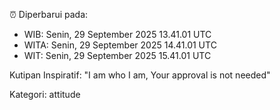 ⏰ Diperbarui pada:
- WIB: Senin, 29 September 2025 13.41.01 UTC
- WITA: Senin, 29 September 2025 14.41.01 UTC
- WIT: Senin, 29 September 2025 15.41.01 UTC

Kutipan Inspiratif:
"I am who I am, Your approval is not needed"


Kategori: attitude

